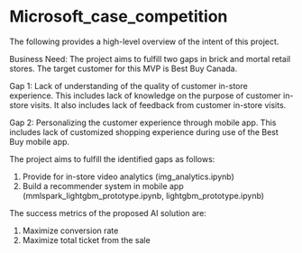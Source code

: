 # Microsoft_case_competition

The following provides a high-level overview of the intent of this project.

Business Need: The project aims to fulfill two gaps in brick and mortal retail stores. The target customer for this MVP is Best Buy Canada. 

Gap 1: Lack of understanding of the quality of customer in-store experience. This includes lack of knowledge on the purpose of customer in-store visits. It also includes lack of feedback from customer in-store visits.

Gap 2: Personalizing the customer experience through mobile app. This includes lack of customized shopping experience during use of the Best Buy mobile app.

The project aims to fulfill the identified gaps as follows:
1) Provide for in-store video analytics (img_analytics.ipynb)
2) Build a recommender system in mobile app (mmlspark_lightgbm_prototype.ipynb, lightgbm_prototype.ipynb)

The success metrics of the proposed AI solution are:
1) Maximize conversion rate
2) Maximize total ticket from the sale

